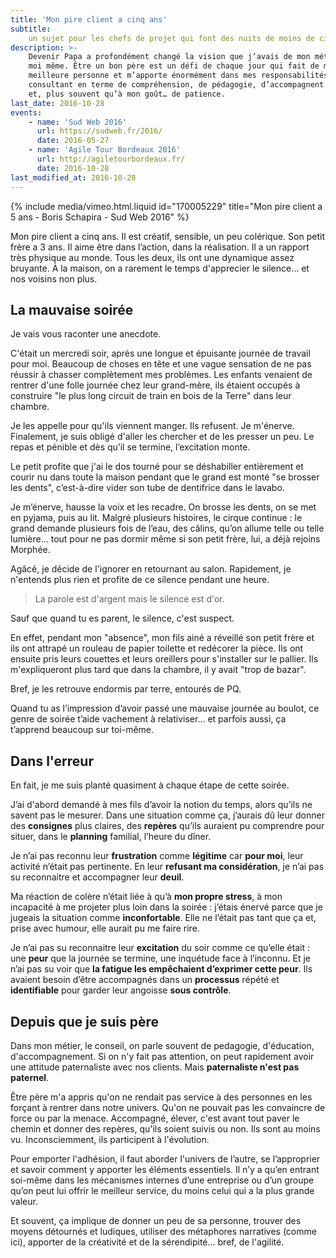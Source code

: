 ```yaml
---
title: 'Mon pire client a cinq ans'
subtitle:
    un sujet pour les chefs de projet qui font des nuits de moins de cinq heures
description: >-
    Devenir Papa a profondément changé la vision que j’avais de mon métier et de
    moi même. Être un bon père est un défi de chaque jour qui fait de moi une
    meilleure personne et m’apporte énormément dans mes responsabilités de
    consultant en terme de compréhension, de pédagogie, d’accompagnent au succès
    et, plus souvent qu’à mon goût… de patience.
last_date: 2016-10-28
events:
    - name: 'Sud Web 2016'
      url: https://sudweb.fr/2016/
      date: 2016-05-27
    - name: 'Agile Tour Bordeaux 2016'
      url: http://agiletourbordeaux.fr/
      date: 2016-10-28
last_modified_at: 2016-10-28
---
```


{% include media/vimeo.html.liquid id="170005229" title="Mon pire client a 5 ans - Boris Schapira - Sud Web 2016" %}

Mon pire client a cinq ans. Il est créatif, sensible, un peu colérique. Son
petit frère a 3 ans. Il aime être dans l’action, dans la réalisation. Il a un
rapport très physique au monde. Tous les deux, ils ont une dynamique assez
bruyante. À la maison, on a rarement le temps d'apprecier le silence… et nos
voisins non plus.

## La mauvaise soirée

Je vais vous raconter une anecdote.

C'était un mercredi soir, après une longue et épuisante journée de travail pour
moi. Beaucoup de choses en tête et une vague sensation de ne pas réussir à
chasser complètement mes problèmes. Les enfants venaient de rentrer d'une folle
journée chez leur grand-mère, ils étaient occupés à construire "le plus long
circuit de train en bois de la Terre" dans leur chambre.

Je les appelle pour qu'ils viennent manger. Ils refusent. Je m'énerve.
Finalement, je suis obligé d'aller les chercher et de les presser un peu. Le
repas et pénible et dès qu’il se termine, l’excitation monte.

Le petit profite que j'ai le dos tourné pour se déshabiller entièrement et
courir nu dans toute la maison pendant que le grand est monté "se brosser les
dents", c’est-à-dire vider son tube de dentifrice dans le lavabo.

Je m’énerve, hausse la voix et les recadre. On brosse les dents, on se met en
pyjama, puis au lit. Malgré plusieurs histoires, le cirque continue : le grand
demande plusieurs fois de l’eau, des câlins, qu’on allume telle ou telle
lumière… tout pour ne pas dormir même si son petit frère, lui, a déjà rejoins
Morphée.

Agâcé, je décide de l'ignorer en retournant au salon. Rapidement, je n'entends
plus rien et profite de ce silence pendant une heure.

> La parole est d'argent mais le silence est d'or.

Sauf que quand tu es parent, le silence, c'est suspect.

En effet, pendant mon "absence", mon fils ainé a réveillé son petit frère et ils
ont attrapé un rouleau de papier toilette et redécorer la pièce. Ils ont ensuite
pris leurs couettes et leurs oreillers pour s'installer sur le pallier. Ils
m'expliqueront plus tard que dans la chambre, il y avait "trop de bazar".

Bref, je les retrouve endormis par terre, entourés de PQ.

Quand tu as l’impression d’avoir passé une mauvaise journée au boulot, ce genre
de soirée t’aide vachement à relativiser… et parfois aussi, ça t’apprend
beaucoup sur toi-même.

## Dans l'erreur

En fait, je me suis planté quasiment à chaque étape de cette soirée.

J’ai d'abord demandé à mes fils d’avoir la notion du temps, alors qu’ils ne
savent pas le mesurer. Dans une situation comme ça, j’aurais dû leur donner des
**consignes** plus claires, des **repères** qu’ils auraient pu comprendre pour
situer, dans le **planning** familial, l’heure du dîner.

Je n’ai pas reconnu leur **frustration** comme **légitime** car **pour moi**,
leur activité n’était pas pertinente. En leur **refusant ma considération**, je
n’ai pas su reconnaitre et accompagner leur **deuil**.

Ma réaction de colère n’était liée à qu’à **mon propre stress**, à mon
incapacité à me projeter plus loin dans la soirée : j’étais énervé parce que je
jugeais la situation comme **inconfortable**. Elle ne l’était pas tant que ça
et, prise avec humour, elle aurait pu me faire rire.

Je n’ai pas su reconnaitre leur **excitation** du soir comme ce qu’elle était :
une **peur** que la journée se termine, une inquétude face à l’inconnu. Et je
n’ai pas su voir que **la fatigue les empêchaient d’exprimer cette peur**. Ils
avaient besoin d’être accompagnés dans un **processus** répété et
**identifiable** pour garder leur angoisse **sous contrôle**.

## Depuis que je suis père

Dans mon métier, le conseil, on parle souvent de pedagogie, d'éducation,
d'accompagnement. Si on n'y fait pas attention, on peut rapidement avoir une
attitude paternaliste avec nos clients. Mais **paternaliste n'est pas
paternel**.

Être père m'a appris qu'on ne rendait pas service à des personnes en les forçant
à rentrer dans notre univers. Qu'on ne pouvait pas les convaincre de force ou
par la menace. Accompagné, élever, c'est avant tout paver le chemin et donner
des repères, qu'ils soient suivis ou non. Ils sont au moins vu. Inconsciemment,
ils participent à l'évolution.

Pour emporter l'adhésion, il faut aborder l'univers de l’autre, se l’approprier
et savoir comment y apporter les éléments essentiels. Il n’y a qu’en entrant
soi-même dans les mécanismes internes d’une entreprise ou d’un groupe qu’on peut
lui offrir le meilleur service, du moins celui qui a la plus grande valeur.

Et souvent, ça implique de donner un peu de sa personne, trouver des moyens
détournés et ludiques, utiliser des métaphores narratives (comme ici), apporter
de la créativité et de la sérendipité… bref, de l'agilité.
